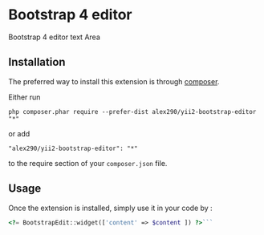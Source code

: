 Bootstrap 4 editor
==================
Bootstrap 4 editor text Area

Installation
------------

The preferred way to install this extension is through [composer](http://getcomposer.org/download/).

Either run

```
php composer.phar require --prefer-dist alex290/yii2-bootstrap-editor "*"
```

or add

```
"alex290/yii2-bootstrap-editor": "*"
```

to the require section of your `composer.json` file.


Usage
-----

Once the extension is installed, simply use it in your code by  :

```php
<?= BootstrapEdit::widget(['content' => $content ]) ?>```